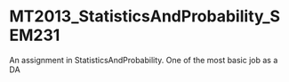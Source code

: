 # MT2013_StatisticsAndProbability_SEM231
An assignment in StatisticsAndProbability. One of the most basic job as a DA
